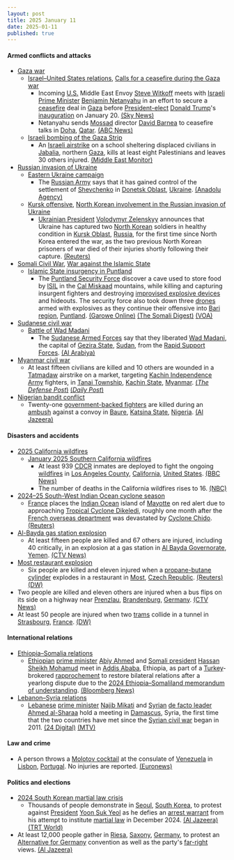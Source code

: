 ```yaml
---
layout: post
title: 2025 January 11
date: 2025-01-11
published: true
---
```



#### Armed conflicts and attacks

* [Gaza war](https://en.wikipedia.org/wiki/Gaza_war "Gaza war")
  * [Israel–United States relations](https://en.wikipedia.org/wiki/Israel%E2%80%93United_States_relations "Israel–United States relations"), [Calls for a ceasefire during the Gaza war](https://en.wikipedia.org/wiki/Calls_for_a_ceasefire_during_the_Gaza_war "Calls for a ceasefire during the Gaza war")
    * Incoming [U.S.](https://en.wikipedia.org/wiki/U.S. "U.S.") Middle East Envoy [Steve Witkoff](https://en.wikipedia.org/wiki/Steve_Witkoff "Steve Witkoff") meets with [Israeli Prime Minister](https://en.wikipedia.org/wiki/Prime_Minister_of_Israel "Prime Minister of Israel") [Benjamin Netanyahu](https://en.wikipedia.org/wiki/Benjamin_Netanyahu "Benjamin Netanyahu") in an effort to secure a [ceasefire](https://en.wikipedia.org/wiki/Ceasefire "Ceasefire") deal in [Gaza](https://en.wikipedia.org/wiki/Gaza_Strip "Gaza Strip") before [President-elect](https://en.wikipedia.org/wiki/President-elect_of_the_United_States "President-elect of the United States") [Donald Trump](https://en.wikipedia.org/wiki/Donald_Trump "Donald Trump")'s [inauguration](https://en.wikipedia.org/wiki/Second_inauguration_of_Donald_Trump "Second inauguration of Donald Trump") on January 20. [(Sky News)](https://news.sky.com/story/donald-trumps-middle-east-envoy-pushes-for-gaza-ceasefire-deal-ahead-of-us-inauguration-13287325)
    * Netanyahu sends [Mossad](https://en.wikipedia.org/wiki/Mossad "Mossad") director [David Barnea](https://en.wikipedia.org/wiki/David_Barnea "David Barnea") to ceasefire talks in [Doha](https://en.wikipedia.org/wiki/Doha "Doha"), [Qatar](https://en.wikipedia.org/wiki/Qatar "Qatar"). [(ABC News)](https://abcnews.go.com/International/wireStory/israels-netanyahu-sends-mossad-director-gaza-ceasefire-talks-117581245)
  * [Israeli bombing of the Gaza Strip](https://en.wikipedia.org/wiki/Israeli_bombing_of_the_Gaza_Strip "Israeli bombing of the Gaza Strip")
    * An [Israeli airstrike](https://en.wikipedia.org/wiki/Israeli_air_force "Israeli air force") on a school sheltering displaced civilians in [Jabalia](https://en.wikipedia.org/wiki/Jabalia "Jabalia"), northern [Gaza](https://en.wikipedia.org/wiki/Gaza_Strip "Gaza Strip"), kills at least eight Palestinians and leaves 30 others injured. [(Middle East Monitor)](https://www.middleeastmonitor.com/20250111-israeli-strike-on-school-in-northern-gaza-kills-8-displaced-palestinians/)
* [Russian invasion of Ukraine](https://en.wikipedia.org/wiki/Russian_invasion_of_Ukraine "Russian invasion of Ukraine")
  * [Eastern Ukraine campaign](https://en.wikipedia.org/wiki/Eastern_Ukraine_campaign "Eastern Ukraine campaign")
    * The [Russian Army](https://en.wikipedia.org/wiki/Russian_Ground_Forces "Russian Ground Forces") says that it has gained control of the settlement of [Shevchenko](https://en.wikipedia.org/wiki/Shevchenko%2C_Donetsk_Oblast "Shevchenko, Donetsk Oblast") in [Donetsk Oblast](https://en.wikipedia.org/wiki/Donetsk_Oblast "Donetsk Oblast"), [Ukraine](https://en.wikipedia.org/wiki/Ukraine "Ukraine"). [(Anadolu Agency)](https://www.aa.com.tr/en/russia-ukraine-war/russia-claims-to-have-taken-control-of-another-village-in-ukraine/3447499)
  * [Kursk offensive](https://en.wikipedia.org/wiki/2024_Kursk_offensive "2024 Kursk offensive"), [North Korean involvement in the Russian invasion of Ukraine](https://en.wikipedia.org/wiki/North_Korean_involvement_in_the_Russian_invasion_of_Ukraine "North Korean involvement in the Russian invasion of Ukraine")
    * [Ukrainian President](https://en.wikipedia.org/wiki/Ukrainian_President "Ukrainian President") [Volodymyr Zelenskyy](https://en.wikipedia.org/wiki/Volodymyr_Zelenskyy "Volodymyr Zelenskyy") announces that Ukraine has captured two [North Korean](https://en.wikipedia.org/wiki/North_Korea "North Korea") soldiers in healthy condition in [Kursk Oblast](https://en.wikipedia.org/wiki/Kursk_Oblast "Kursk Oblast"), [Russia](https://en.wikipedia.org/wiki/Russia "Russia"), for the first time since North Korea entered the war, as the two previous North Korean prisoners of war died of their injuries shortly following their capture. [(Reuters)](https://www.reuters.com/world/europe/ukraine-captures-two-north-korean-soldiers-kursk-zelenskiy-says-2025-01-11/)
* [Somali Civil War](https://en.wikipedia.org/wiki/Somali_Civil_War_%282009%E2%80%93present%29 "Somali Civil War (2009–present)"), [War against the Islamic State](https://en.wikipedia.org/wiki/War_against_the_Islamic_State "War against the Islamic State")
  * [Islamic State insurgency in Puntland](https://en.wikipedia.org/wiki/Islamic_State_insurgency_in_Puntland "Islamic State insurgency in Puntland")
    * The [Puntland Security Force](https://en.wikipedia.org/wiki/Puntland_Security_Force "Puntland Security Force") discover a cave used to store food by [ISIL](https://en.wikipedia.org/wiki/Islamic_State "Islamic State") in the [Cal Miskaad](https://en.wikipedia.org/wiki/Cal_Miskaad "Cal Miskaad") mountains, while killing and capturing insurgent fighters and destroying [improvised explosive devices](https://en.wikipedia.org/wiki/Improvised_explosive_devices "Improvised explosive devices") and hideouts. The security force also took down three [drones](https://en.wikipedia.org/wiki/Drone_warfare "Drone warfare") armed with explosives as they continue their offensive into [Bari region](https://en.wikipedia.org/wiki/Bari%2C_Somalia "Bari, Somalia"), [Puntland](https://en.wikipedia.org/wiki/Puntland "Puntland"). [(Garowe Online)](https://www.garoweonline.com/en/news/puntland/somalia-puntland-troops-make-gains-in-large-scale-offensive-against-isis) [(The Somali Digest)](https://thesomalidigest.com/puntland-advances-against-is-somalia-claims-fgs-is-compromised/) [(VOA)](https://www.voasomali.com/a/7933272.html)
* [Sudanese civil war](https://en.wikipedia.org/wiki/Sudanese_civil_war_%282023%E2%80%93present%29 "Sudanese civil war (2023–present)")
  * [Battle of Wad Madani](https://en.wikipedia.org/wiki/Battle_of_Wad_Madani "Battle of Wad Madani")
    * The [Sudanese Armed Forces](https://en.wikipedia.org/wiki/Sudanese_Armed_Forces "Sudanese Armed Forces") say that they liberated [Wad Madani](https://en.wikipedia.org/wiki/Wad_Madani "Wad Madani"), the capital of [Gezira State](https://en.wikipedia.org/wiki/Gezira_State "Gezira State"), [Sudan](https://en.wikipedia.org/wiki/Sudan "Sudan"), from the [Rapid Support Forces](https://en.wikipedia.org/wiki/Rapid_Support_Forces "Rapid Support Forces"). [(Al Arabiya)](https://english.alarabiya.net/News/middle-east/2025/01/11/sudan-government-spokesman-says-army-liberated-key-city-from-rsf-)
* [Myanmar civil war](https://en.wikipedia.org/wiki/Myanmar_civil_war_%282021%E2%80%93present%29 "Myanmar civil war (2021–present)")
  * At least fifteen civilians are killed and 10 others are wounded in a [Tatmadaw](https://en.wikipedia.org/wiki/Tatmadaw "Tatmadaw") airstrike on a market, targeting [Kachin Independence Army](https://en.wikipedia.org/wiki/Kachin_Independence_Army "Kachin Independence Army") fighters, in [Tanai Township](https://en.wikipedia.org/wiki/Tanai_Township "Tanai Township"), [Kachin State](https://en.wikipedia.org/wiki/Kachin_State "Kachin State"), [Myanmar](https://en.wikipedia.org/wiki/Myanmar "Myanmar"). [(*The Defense Post*)](https://thedefensepost.com/2025/01/12/myanmar-junta-air-strike-2/) [(*Daily Post*)](https://dailypost.ng/2025/01/12/myanmar-junta-air-strike-kills-15-civilians/)
* [Nigerian bandit conflict](https://en.wikipedia.org/wiki/Nigerian_bandit_conflict "Nigerian bandit conflict")
  * Twenty-one [government-backed fighters](https://en.wikipedia.org/wiki/Vigilante_Group_of_Nigeria "Vigilante Group of Nigeria") are killed during an [ambush](https://en.wikipedia.org/wiki/Ambush "Ambush") against a convoy in [Baure](https://en.wikipedia.org/wiki/Baure%2C_Nigeria "Baure, Nigeria"), [Katsina State](https://en.wikipedia.org/wiki/Katsina_State "Katsina State"), [Nigeria](https://en.wikipedia.org/wiki/Nigeria "Nigeria"). [(Al Jazeera)](https://www.aljazeera.com/news/2025/1/11/bandits-in-nigeria-ambush-and-kill-21-government-backed-fighters)

#### Disasters and accidents

* [2025 California wildfires](https://en.wikipedia.org/wiki/2025_California_wildfires "2025 California wildfires")
  * [January 2025 Southern California wildfires](https://en.wikipedia.org/wiki/January_2025_Southern_California_wildfires "January 2025 Southern California wildfires")
    * At least 939 [CDCR](https://en.wikipedia.org/wiki/California_Department_of_Corrections_and_Rehabilitation "California Department of Corrections and Rehabilitation") inmates are deployed to fight the ongoing [wildfires](https://en.wikipedia.org/wiki/Wildfire "Wildfire") in [Los Angeles County](https://en.wikipedia.org/wiki/Los_Angeles_County "Los Angeles County"), [California](https://en.wikipedia.org/wiki/California "California"), [United States](https://en.wikipedia.org/wiki/United_States "United States"). [(BBC News)](https://www.bbc.com/news/articles/c3rwdjwglx2o)
    * The number of deaths in the California wildfires rises to 16. [(NBC)](https://www.nbcnews.com/news/us-news/california-wildfires-victims-rcna186989)
* [2024–25 South-West Indian Ocean cyclone season](https://en.wikipedia.org/wiki/2024%E2%80%9325_South-West_Indian_Ocean_cyclone_season "2024–25 South-West Indian Ocean cyclone season")
  * [France](https://en.wikipedia.org/wiki/France "France") places the [Indian Ocean](https://en.wikipedia.org/wiki/Indian_Ocean "Indian Ocean") island of [Mayotte](https://en.wikipedia.org/wiki/Mayotte "Mayotte") on red alert due to approaching [Tropical Cyclone Dikeledi](https://en.wikipedia.org/wiki/2024%E2%80%9325_South-West_Indian_Ocean_cyclone_season#Tropical_Cyclone_Dikeledi "2024–25 South-West Indian Ocean cyclone season"), roughly one month after the [French overseas department](https://en.wikipedia.org/wiki/French_overseas_department "French overseas department") was devastated by [Cyclone Chido](https://en.wikipedia.org/wiki/Cyclone_Chido "Cyclone Chido"). [(Reuters)](https://www.reuters.com/world/europe/cyclone-battered-mayotte-be-put-red-alert-2025-01-11/)
* [Al-Bayda gas station explosion](https://en.wikipedia.org/wiki/Al-Bayda_gas_station_explosion "Al-Bayda gas station explosion")
  * At least fifteen people are killed and 67 others are injured, including 40 critically, in an explosion at a gas station in [Al Bayda Governorate](https://en.wikipedia.org/wiki/Al_Bayda_Governorate "Al Bayda Governorate"), [Yemen](https://en.wikipedia.org/wiki/Yemen "Yemen"). [(CTV News)](https://www.ctvnews.ca/world/15-killed-in-an-explosion-and-fire-at-a-gas-station-in-central-yemen-1.7172825)
* [Most restaurant explosion](https://en.wikipedia.org/wiki/Most_restaurant_explosion "Most restaurant explosion")
  * Six people are killed and eleven injured when a [propane-butane cylinder](https://en.wikipedia.org/wiki/Bottled_gas "Bottled gas") explodes in a restaurant in [Most](https://en.wikipedia.org/wiki/Most_%28city%29 "Most (city)"), [Czech Republic](https://en.wikipedia.org/wiki/Czech_Republic "Czech Republic"). [(Reuters)](https://www.reuters.com/world/europe/six-killed-explosion-czech-restaurant-2025-01-12/) [(DW)](https://www.dw.com/en/czech-restaurant-explosion-leaves-several-dead/a-71276478)
* Two people are killed and eleven others are injured when a bus flips on its side on a highway near [Prenzlau](https://en.wikipedia.org/wiki/Prenzlau "Prenzlau"), [Brandenburg](https://en.wikipedia.org/wiki/Brandenburg "Brandenburg"), [Germany](https://en.wikipedia.org/wiki/Germany "Germany"). [(CTV News)](https://www.ctvnews.ca/world/a-bus-accident-on-a-highway-in-northeastern-germany-leaves-two-dead-1.7172611)
* At least 50 people are injured when two [trams](https://en.wikipedia.org/wiki/Tram "Tram") collide in a tunnel in [Strasbourg](https://en.wikipedia.org/wiki/Strasbourg "Strasbourg"), [France](https://en.wikipedia.org/wiki/France "France"). [(DW)](https://www.dw.com/en/france-two-trams-collide-in-strasbourg/a-71274743)

#### International relations

* [Ethiopia–Somalia relations](https://en.wikipedia.org/wiki/Ethiopia%E2%80%93Somalia_relations "Ethiopia–Somalia relations")
  * [Ethiopian](https://en.wikipedia.org/wiki/Ethiopia "Ethiopia") [prime minister](https://en.wikipedia.org/wiki/Prime_Minister_of_Ethiopia "Prime Minister of Ethiopia") [Abiy Ahmed](https://en.wikipedia.org/wiki/Abiy_Ahmed "Abiy Ahmed") and [Somali president](https://en.wikipedia.org/wiki/President_of_Somalia "President of Somalia") [Hassan Sheikh Mohamud](https://en.wikipedia.org/wiki/Hassan_Sheikh_Mohamud "Hassan Sheikh Mohamud") meet in [Addis Ababa](https://en.wikipedia.org/wiki/Addis_Ababa "Addis Ababa"), Ethiopia, as part of a [Turkey](https://en.wikipedia.org/wiki/Turkey "Turkey")-brokered [rapprochement](https://en.wikipedia.org/wiki/Rapprochement "Rapprochement") to restore bilateral relations after a yearlong dispute due to the [2024 Ethiopia–Somaliland memorandum of understanding](https://en.wikipedia.org/wiki/2024_Ethiopia%E2%80%93Somaliland_memorandum_of_understanding "2024 Ethiopia–Somaliland memorandum of understanding"). [(Bloomberg News)](https://www.bloomberg.com/news/articles/2025-01-11/ethiopia-somalia-leaders-meet-agree-to-restore-relations)
* [Lebanon–Syria relations](https://en.wikipedia.org/wiki/Lebanon%E2%80%93Syria_relations "Lebanon–Syria relations")
  * [Lebanese](https://en.wikipedia.org/wiki/Lebanon "Lebanon") [prime minister](https://en.wikipedia.org/wiki/Prime_Minister_of_Lebanon "Prime Minister of Lebanon") [Najib Mikati](https://en.wikipedia.org/wiki/Najib_Mikati "Najib Mikati") and [Syrian](https://en.wikipedia.org/wiki/Syria "Syria") [de facto leader](https://en.wikipedia.org/wiki/First_Syrian_transitional_government "First Syrian transitional government") [Ahmed al-Sharaa](https://en.wikipedia.org/wiki/Ahmed_al-Sharaa "Ahmed al-Sharaa") hold a meeting in [Damascus](https://en.wikipedia.org/wiki/Damascus "Damascus"), Syria, the first time that the two countries have met since the [Syrian civil war](https://en.wikipedia.org/wiki/Syrian_civil_war "Syrian civil war") began in 2011. [(24 Digital)](https://24newshd.tv/11-Jan-2025/lebanon-pm-visits-damascus-on-first-such-trip-since-before-syria-war) [(MTV)](https://www.mtv.com.lb/en/News/Local/1538189/photos--the-meeting-between-mikati-and-sharaa-in-damascus-has-just-kicked-off)

#### Law and crime

* A person throws a [Molotov cocktail](https://en.wikipedia.org/wiki/Molotov_cocktail "Molotov cocktail") at the consulate of [Venezuela](https://en.wikipedia.org/wiki/Venezuela "Venezuela") in [Lisbon](https://en.wikipedia.org/wiki/Lisbon "Lisbon"), [Portugal](https://en.wikipedia.org/wiki/Portugal "Portugal"). No injuries are reported. [(Euronews)](https://www.euronews.com/2025/01/12/venezuelas-consulate-in-lisbon-targeted-with-explosive-device)

#### Politics and elections

* [2024 South Korean martial law crisis](https://en.wikipedia.org/wiki/2024_South_Korean_martial_law_crisis "2024 South Korean martial law crisis")
  * Thousands of people demonstrate in [Seoul](https://en.wikipedia.org/wiki/Seoul "Seoul"), [South Korea](https://en.wikipedia.org/wiki/South_Korea "South Korea"), to protest against [President](https://en.wikipedia.org/wiki/President_of_South_Korea "President of South Korea") [Yoon Suk Yeol](https://en.wikipedia.org/wiki/Yoon_Suk_Yeol "Yoon Suk Yeol") as he defies an [arrest warrant](https://en.wikipedia.org/wiki/Arrest_warrant "Arrest warrant") from his attempt to institute [martial law](https://en.wikipedia.org/wiki/Martial_law "Martial law") in December 2024. [(Al Jazeera)](https://www.aljazeera.com/news/2025/1/11/thousands-protest-in-south-korea-as-yoon-continues-to-resist-arrest) [(TRT World)](https://www.trtworld.com/asia/rival-protests-erupt-in-south-korea-as-arrest-looms-for-suspended-president-18252604)
* At least 12,000 people gather in [Riesa](https://en.wikipedia.org/wiki/Riesa "Riesa"), [Saxony](https://en.wikipedia.org/wiki/Saxony "Saxony"), [Germany](https://en.wikipedia.org/wiki/Germany "Germany"), to protest an [Alternative for Germany](https://en.wikipedia.org/wiki/Alternative_for_Germany "Alternative for Germany") convention as well as the party's [far-right](https://en.wikipedia.org/wiki/Far-right_politics_in_Germany_%281945%E2%80%93present%29 "Far-right politics in Germany (1945–present)") views. [(Al Jazeera)](https://www.aljazeera.com/news/2025/1/11/german-protesters-attempt-to-block-far-right-afd-congress)
